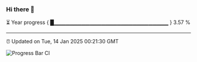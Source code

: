 ### Hi there 👋

⏳ Year progress { █▁▁▁▁▁▁▁▁▁▁▁▁▁▁▁▁▁▁▁▁▁▁▁▁▁▁▁▁▁ } 3.57 %

---

⏰ Updated on Tue, 14 Jan 2025 00:21:30 GMT

![Progress Bar CI](https://github.com/liununu/liununu/workflows/Progress%20Bar%20CI/badge.svg)
